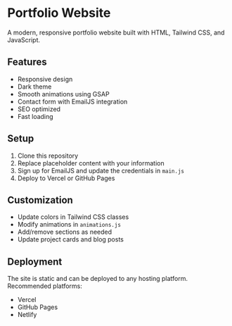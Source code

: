 # Portfolio Website

A modern, responsive portfolio website built with HTML, Tailwind CSS, and JavaScript.

## Features

- Responsive design
- Dark theme
- Smooth animations using GSAP
- Contact form with EmailJS integration
- SEO optimized
- Fast loading

## Setup

1. Clone this repository
2. Replace placeholder content with your information
3. Sign up for EmailJS and update the credentials in `main.js`
4. Deploy to Vercel or GitHub Pages

## Customization

- Update colors in Tailwind CSS classes
- Modify animations in `animations.js`
- Add/remove sections as needed
- Update project cards and blog posts

## Deployment

The site is static and can be deployed to any hosting platform. Recommended platforms:

- Vercel
- GitHub Pages
- Netlify
